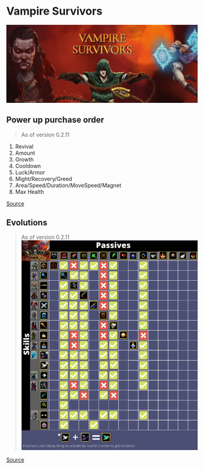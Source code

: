 # Vampire Survivors

![Vampire Survivors](Resource/Vampire-Survivors-hero.jpg)

## Power up purchase order
> As of version 0.2.11
1. Revival
2. Amount
3. Growth
4. Cooldown
5. Luck/Armor
6. Might/Recovery/Greed
7. Area/Speed/Duration/MoveSpeed/Magnet
8. Max Health

[Source](https://www.reddit.com/r/VampireSurvivors/comments/snlyit/psa_the_order_you_buy_powerups_matter/)

## Evolutions
> As of version 0.2.11
![Evolutions](Information/Evolutions_v0-2-11.png)

[Source](https://www.reddit.com/r/VampireSurvivors/comments/sm8ddm/updated_infographic_for_patch_0211/)